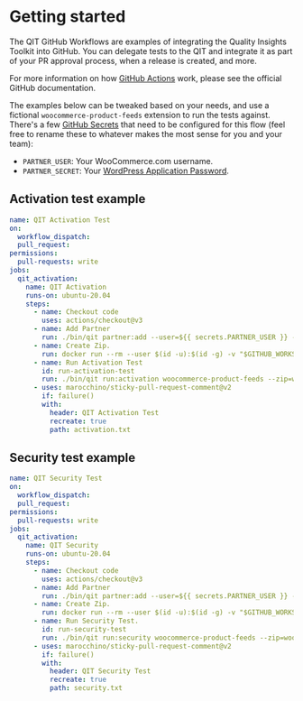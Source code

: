 # Getting started

The QIT GitHub Workflows are examples of integrating the Quality Insights Toolkit into GitHub. You can delegate tests to the QIT and integrate it as part of your PR approval process, when a release is created, and more.

For more information on how [GitHub Actions](https://docs.github.com/en/actions) work, please see the official GitHub documentation.

The examples below can be tweaked based on your needs, and use a fictional `woocommerce-product-feeds` extension to run the tests against. There's a few [GitHub Secrets](https://docs.github.com/en/actions/security-guides/encrypted-secrets) that need to be configured for this flow (feel free to rename these to whatever makes the most sense for you and your team):

- `PARTNER_USER`: Your WooCommerce.com username.
- `PARTNER_SECRET`: Your [WordPress Application Password](https://make.wordpress.org/core/2020/11/05/application-passwords-integration-guide/).

## Activation test example

```yaml
name: QIT Activation Test
on:
  workflow_dispatch:
  pull_request:
permissions:
  pull-requests: write
jobs:
  qit_activation:
    name: QIT Activation
    runs-on: ubuntu-20.04
    steps:
      - name: Checkout code
        uses: actions/checkout@v3
      - name: Add Partner
        run: ./bin/qit partner:add --user=${{ secrets.PARTNER_USER }} --application_password=${{ secrets.PARTNER_SECRET }}
      - name: Create Zip.
        run: docker run --rm --user $(id -u):$(id -g) -v "$GITHUB_WORKSPACE:/app" -w /app joshkeegan/zip:latest sh -c "zip -r woocommerce-product-feeds.zip woocommerce-product-feeds"
      - name: Run Activation Test
        id: run-activation-test
        run: ./bin/qit run:activation woocommerce-product-feeds --zip=woocommerce-product-feeds.zip --wait > activation.txt
      - uses: marocchino/sticky-pull-request-comment@v2
        if: failure()
        with:
          header: QIT Activation Test
          recreate: true
          path: activation.txt
```

## Security test example

```yaml
name: QIT Security Test
on:
  workflow_dispatch:
  pull_request:
permissions:
  pull-requests: write
jobs:
  qit_activation:
    name: QIT Security
    runs-on: ubuntu-20.04
    steps:
      - name: Checkout code
        uses: actions/checkout@v3
      - name: Add Partner
        run: ./bin/qit partner:add --user=${{ secrets.PARTNER_USER }} --application_password=${{ secrets.PARTNER_SECRET }}
      - name: Create Zip.
        run: docker run --rm --user $(id -u):$(id -g) -v "$GITHUB_WORKSPACE:/app" -w /app joshkeegan/zip:latest sh -c "zip -r woocommerce-product-feeds.zip woocommerce-product-feeds"
      - name: Run Security Test.
        id: run-security-test
        run: ./bin/qit run:security woocommerce-product-feeds --zip=woocommerce-product-feeds.zip --wait > security.txt
      - uses: marocchino/sticky-pull-request-comment@v2
        if: failure()
        with:
          header: QIT Security Test
          recreate: true
          path: security.txt
```
